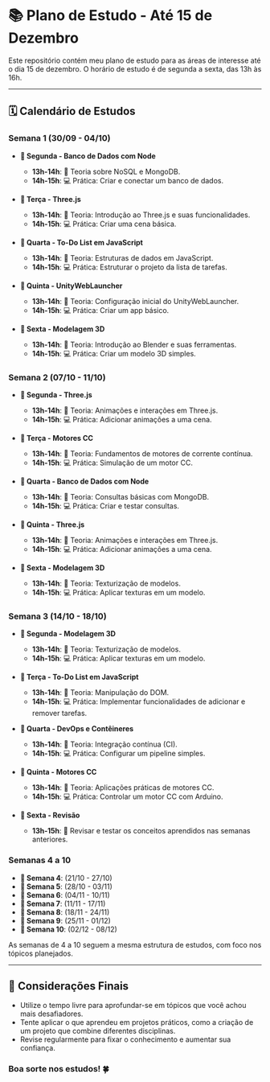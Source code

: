 # 📚 Plano de Estudo - Até 15 de Dezembro

Este repositório contém meu plano de estudo para as áreas de interesse até o dia 15 de dezembro. O horário de estudo é de segunda a sexta, das 13h às 16h.

---

## 🗓️ Calendário de Estudos

### Semana 1 (30/09 - 04/10)

- **📅 Segunda - Banco de Dados com Node**
  - **13h-14h**: 📖 Teoria sobre NoSQL e MongoDB.
  - **14h-15h**: 💻 Prática: Criar e conectar um banco de dados.

- **📅 Terça - Three.js**
  - **13h-14h**: 📖 Teoria: Introdução ao Three.js e suas funcionalidades.
  - **14h-15h**: 💻 Prática: Criar uma cena básica.

- **📅 Quarta - To-Do List em JavaScript**
  - **13h-14h**: 📖 Teoria: Estruturas de dados em JavaScript.
  - **14h-15h**: 💻 Prática: Estruturar o projeto da lista de tarefas.

- **📅 Quinta - UnityWebLauncher**
  - **13h-14h**: 📖 Teoria: Configuração inicial do UnityWebLauncher.
  - **14h-15h**: 💻 Prática: Criar um app básico.

- **📅 Sexta - Modelagem 3D**
  - **13h-14h**: 📖 Teoria: Introdução ao Blender e suas ferramentas.
  - **14h-15h**: 💻 Prática: Criar um modelo 3D simples.

### Semana 2 (07/10 - 11/10)

- **📅 Segunda - Three.js**
  - **13h-14h**: 📖 Teoria: Animações e interações em Three.js.
  - **14h-15h**: 💻 Prática: Adicionar animações a uma cena.

- **📅 Terça - Motores CC**
  - **13h-14h**: 📖 Teoria: Fundamentos de motores de corrente contínua.
  - **14h-15h**: 💻 Prática: Simulação de um motor CC.

- **📅 Quarta - Banco de Dados com Node**
  - **13h-14h**: 📖 Teoria: Consultas básicas com MongoDB.
  - **14h-15h**: 💻 Prática: Criar e testar consultas.

- **📅 Quinta - Three.js**
  - **13h-14h**: 📖 Teoria: Animações e interações em Three.js.
  - **14h-15h**: 💻 Prática: Adicionar animações a uma cena.

- **📅 Sexta - Modelagem 3D**
  - **13h-14h**: 📖 Teoria: Texturização de modelos.
  - **14h-15h**: 💻 Prática: Aplicar texturas em um modelo.

### Semana 3 (14/10 - 18/10)

- **📅 Segunda - Modelagem 3D**
  - **13h-14h**: 📖 Teoria: Texturização de modelos.
  - **14h-15h**: 💻 Prática: Aplicar texturas em um modelo.

- **📅 Terça - To-Do List em JavaScript**
  - **13h-14h**: 📖 Teoria: Manipulação do DOM.
  - **14h-15h**: 💻 Prática: Implementar funcionalidades de adicionar e remover tarefas.

- **📅 Quarta - DevOps e Contêineres**
  - **13h-14h**: 📖 Teoria: Integração contínua (CI).
  - **14h-15h**: 💻 Prática: Configurar um pipeline simples.

- **📅 Quinta - Motores CC**
  - **13h-14h**: 📖 Teoria: Aplicações práticas de motores CC.
  - **14h-15h**: 💻 Prática: Controlar um motor CC com Arduino.

- **📅 Sexta - Revisão**
  - **13h-15h**: 📝 Revisar e testar os conceitos aprendidos nas semanas anteriores.

### Semanas 4 a 10

- **📅 Semana 4**: (21/10 - 27/10)
- **📅 Semana 5**: (28/10 - 03/11)
- **📅 Semana 6**: (04/11 - 10/11)
- **📅 Semana 7**: (11/11 - 17/11)
- **📅 Semana 8**: (18/11 - 24/11)
- **📅 Semana 9**: (25/11 - 01/12)
- **📅 Semana 10**: (02/12 - 08/12)

As semanas de 4 a 10 seguem a mesma estrutura de estudos, com foco nos tópicos planejados.

---

## 📝 Considerações Finais

- Utilize o tempo livre para aprofundar-se em tópicos que você achou mais desafiadores.
- Tente aplicar o que aprendeu em projetos práticos, como a criação de um projeto que combine diferentes disciplinas.
- Revise regularmente para fixar o conhecimento e aumentar sua confiança.

### Boa sorte nos estudos! 🍀
